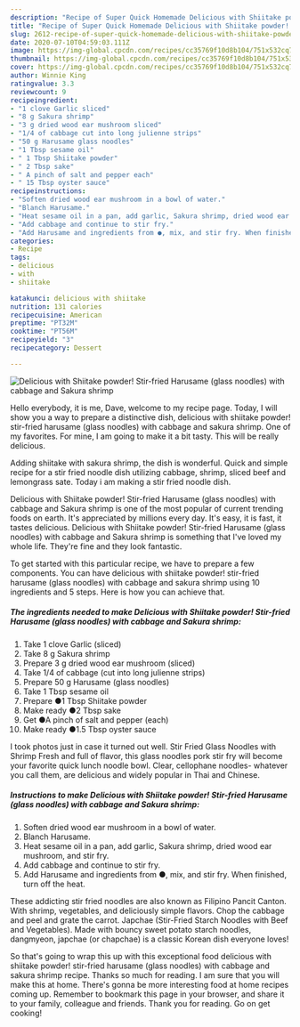 ```yaml
---
description: "Recipe of Super Quick Homemade Delicious with Shiitake powder! Stir-fried Harusame (glass noodles) with cabbage and Sakura shrimp"
title: "Recipe of Super Quick Homemade Delicious with Shiitake powder! Stir-fried Harusame (glass noodles) with cabbage and Sakura shrimp"
slug: 2612-recipe-of-super-quick-homemade-delicious-with-shiitake-powder-stir-fried-harusame-glass-noodles-with-cabbage-and-sakura-shrimp
date: 2020-07-10T04:59:03.111Z
image: https://img-global.cpcdn.com/recipes/cc35769f10d8b104/751x532cq70/delicious-with-shiitake-powder-stir-fried-harusame-glass-noodles-with-cabbage-and-sakura-shrimp-recipe-main-photo.jpg
thumbnail: https://img-global.cpcdn.com/recipes/cc35769f10d8b104/751x532cq70/delicious-with-shiitake-powder-stir-fried-harusame-glass-noodles-with-cabbage-and-sakura-shrimp-recipe-main-photo.jpg
cover: https://img-global.cpcdn.com/recipes/cc35769f10d8b104/751x532cq70/delicious-with-shiitake-powder-stir-fried-harusame-glass-noodles-with-cabbage-and-sakura-shrimp-recipe-main-photo.jpg
author: Winnie King
ratingvalue: 3.3
reviewcount: 9
recipeingredient:
- "1 clove Garlic sliced"
- "8 g Sakura shrimp"
- "3 g dried wood ear mushroom sliced"
- "1/4 of cabbage cut into long julienne strips"
- "50 g Harusame glass noodles"
- "1 Tbsp sesame oil"
- " 1 Tbsp Shiitake powder"
- " 2 Tbsp sake"
- " A pinch of salt and pepper each"
- " 15 Tbsp oyster sauce"
recipeinstructions:
- "Soften dried wood ear mushroom in a bowl of water."
- "Blanch Harusame."
- "Heat sesame oil in a pan, add garlic, Sakura shrimp, dried wood ear mushroom, and stir fry."
- "Add cabbage and continue to stir fry."
- "Add Harusame and ingredients from ●, mix, and stir fry. When finished, turn off the heat."
categories:
- Recipe
tags:
- delicious
- with
- shiitake

katakunci: delicious with shiitake 
nutrition: 131 calories
recipecuisine: American
preptime: "PT32M"
cooktime: "PT56M"
recipeyield: "3"
recipecategory: Dessert

---
```



![Delicious with Shiitake powder! Stir-fried Harusame (glass noodles) with cabbage and Sakura shrimp](https://img-global.cpcdn.com/recipes/cc35769f10d8b104/751x532cq70/delicious-with-shiitake-powder-stir-fried-harusame-glass-noodles-with-cabbage-and-sakura-shrimp-recipe-main-photo.jpg)

Hello everybody, it is me, Dave, welcome to my recipe page. Today, I will show you a way to prepare a distinctive dish, delicious with shiitake powder! stir-fried harusame (glass noodles) with cabbage and sakura shrimp. One of my favorites. For mine, I am going to make it a bit tasty. This will be really delicious.

Adding shiitake with sakura shrimp, the dish is wonderful. Quick and simple recipe for a stir fried noodle dish utilizing cabbage, shrimp, sliced beef and lemongrass sate. Today i am making a stir fried noodle dish.

Delicious with Shiitake powder! Stir-fried Harusame (glass noodles) with cabbage and Sakura shrimp is one of the most popular of current trending foods on earth. It's appreciated by millions every day. It's easy, it is fast, it tastes delicious. Delicious with Shiitake powder! Stir-fried Harusame (glass noodles) with cabbage and Sakura shrimp is something that I've loved my whole life. They're fine and they look fantastic.


To get started with this particular recipe, we have to prepare a few components. You can have delicious with shiitake powder! stir-fried harusame (glass noodles) with cabbage and sakura shrimp using 10 ingredients and 5 steps. Here is how you can achieve that.

<!--inarticleads1-->

##### The ingredients needed to make Delicious with Shiitake powder! Stir-fried Harusame (glass noodles) with cabbage and Sakura shrimp:

1. Take 1 clove Garlic (sliced)
1. Take 8 g Sakura shrimp
1. Prepare 3 g dried wood ear mushroom (sliced)
1. Take 1/4 of cabbage (cut into long julienne strips)
1. Prepare 50 g Harusame (glass noodles)
1. Take 1 Tbsp sesame oil
1. Prepare  ●1 Tbsp Shiitake powder
1. Make ready  ●2 Tbsp sake
1. Get  ●A pinch of salt and pepper (each)
1. Make ready  ●1.5 Tbsp oyster sauce


I took photos just in case it turned out well. Stir Fried Glass Noodles with Shrimp Fresh and full of flavor, this glass noodles pork stir fry will become your favorite quick lunch noodle bowl. Clear, cellophane noodles- whatever you call them, are delicious and widely popular in Thai and Chinese. 

<!--inarticleads2-->

##### Instructions to make Delicious with Shiitake powder! Stir-fried Harusame (glass noodles) with cabbage and Sakura shrimp:

1. Soften dried wood ear mushroom in a bowl of water.
1. Blanch Harusame.
1. Heat sesame oil in a pan, add garlic, Sakura shrimp, dried wood ear mushroom, and stir fry.
1. Add cabbage and continue to stir fry.
1. Add Harusame and ingredients from ●, mix, and stir fry. When finished, turn off the heat.


These addicting stir fried noodles are also known as Filipino Pancit Canton. With shrimp, vegetables, and deliciously simple flavors. Chop the cabbage and peel and grate the carrot. Japchae (Stir-Fried Starch Noodles with Beef and Vegetables). Made with bouncy sweet potato starch noodles, dangmyeon, japchae (or chapchae) is a classic Korean dish everyone loves! 

So that's going to wrap this up with this exceptional food delicious with shiitake powder! stir-fried harusame (glass noodles) with cabbage and sakura shrimp recipe. Thanks so much for reading. I am sure that you will make this at home. There's gonna be more interesting food at home recipes coming up. Remember to bookmark this page in your browser, and share it to your family, colleague and friends. Thank you for reading. Go on get cooking!
